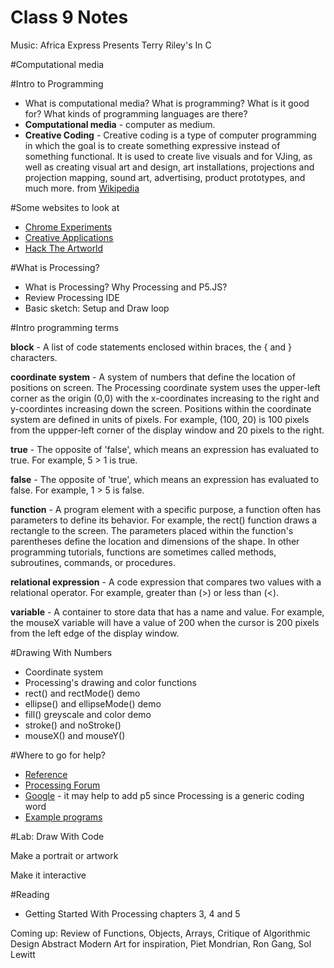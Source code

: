 Class 9 Notes
=============

Music: Africa Express Presents Terry Riley's In C

#Computational media

#Intro to Programming

* What is computational media? What is programming? What is it good for? What kinds of programming languages are there?
* **Computational media** - computer as medium. 
* **Creative Coding** - Creative coding is a type of computer programming in which the goal is to create something expressive instead of something functional. It is used to create live visuals and for VJing, as well as creating visual art and design, art installations, projections and projection mapping, sound art, advertising, product prototypes, and much more. from [Wikipedia](https://en.wikipedia.org/wiki/Creative_coding)

#Some websites to look at

* [Chrome Experiments](http://www.chromeexperiments.com/)
* [Creative Applications](creativeapplications.net)
* [Hack The Artworld](http://hacktheartworld.com/)
 
#What is Processing?

* What is Processing? Why Processing and P5.JS?    
* Review Processing IDE
* Basic sketch: Setup and Draw loop

#Intro programming terms

**block** - A list of code statements enclosed within braces, the { and } characters.

**coordinate system**  - A system of numbers that define the location of positions on screen. The Processing coordinate system uses the upper-left corner as the origin (0,0) with the x-coordinates increasing to the right and y-coordintes increasing down the screen. Positions within the coordinate system are defined in units of pixels. For example, (100, 20) is 100 pixels from the uppper-left corner of the display window and 20 pixels to the right.

**true** - The opposite of 'false', which means an expression has evaluated to true. For example, 5 > 1 is true.

**false** - The opposite of 'true', which means an expression has evaluated to false. For example, 1 > 5 is false.

**function** - A program element with a specific purpose, a function often has parameters to define its behavior. For example, the rect() function draws a rectangle to the screen. The parameters placed within the function's parentheses define the location and dimensions of the shape. In other programming tutorials, functions are sometimes called methods, subroutines, commands, or procedures.

**relational expression** - A code expression that compares two values with a relational operator. For example, greater than (>) or less than (<).

**variable** - A container to store data that has a name and value. For example, the mouseX variable will have a value of 200 when the cursor is 200 pixels from the left edge of the display window.

#Drawing With Numbers

* Coordinate system
* Processing's drawing and color functions   
* rect() and rectMode() demo    
* ellipse() and ellipseMode() demo    
* fill() greyscale and color demo    
* stroke() and noStroke()
* mouseX() and mouseY()

#Where to go for help?

* [Reference](https://processing.org/reference/)
* [Processing Forum](forum.processing.org)
* [Google](https://encrypted.google.com/search?hl=en&q=processing%20p5%20how%20to%20create%20a%20button) - it may help to add p5 since Processing is a generic coding word
* [Example programs](https://processing.org/examples/)

#Lab: Draw With Code

Make a portrait or artwork

Make it interactive

#Reading

* Getting Started With Processing chapters 3, 4 and 5

Coming up: Review of Functions, Objects, Arrays, 
Critique of Algorithmic Design
Abstract Modern Art for inspiration, Piet Mondrian, Ron Gang, Sol Lewitt    